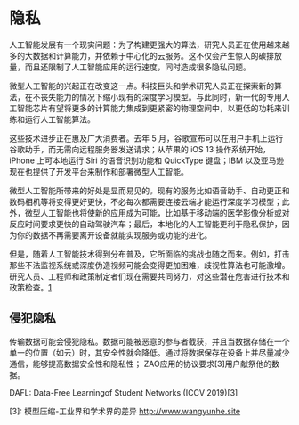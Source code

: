 # 隐私

人工智能发展有一个现实问题：为了构建更强大的算法，研究人员正在使用越来越多的大数据和计算能力，并依赖于中心化的云服务。这不仅会产生惊人的碳排放量，而且还限制了人工智能应用的运行速度，同时造成很多隐私问题。

微型人工智能的兴起正在改变这一点。科技巨头和学术研究人员正在探索新的算法，在不丧失能力的情况下缩小现有的深度学习模型。与此同时，新一代的专用人工智能芯片有望将更多的计算能力集成到更紧密的物理空间中，以更低的功耗来训练和运行人工智能算法。

这些技术进步正在惠及广大消费者。去年 5 月，谷歌宣布可以在用户手机上运行谷歌助手，而无需向远程服务器发送请求；从苹果的 iOS 13 操作系统开始，iPhone 上可本地运行 Siri 的语音识别功能和 QuickType 键盘；IBM 以及亚马逊现在也提供了开发平台来制作和部署微型人工智能。

微型人工智能所带来的好处是显而易见的。现有的服务比如语音助手、自动更正和数码相机等将变得更好更快，不必每次都需要连接云端才能运行深度学习模型；此外，微型人工智能也将使新的应用成为可能，比如基于移动端的医学影像分析或对反应时间要求更快的自动驾驶汽车；最后，本地化的人工智能更利于隐私保护，因为你的数据不再需要离开设备就能实现服务或功能的进化。

但是，随着人工智能技术得到分布普及，它所面临的挑战也随之而来。例如，打击那些不法监视系统或深度伪造视频可能会变得更加困难，歧视性算法也可能激增。研究人员、工程师和政策制定者们现在需要共同努力，对这些潜在危害进行技术和政策检查。[1]

## 侵犯隐私

传输数据可能会侵犯隐私。数据可能被恶意的参与者截获，并且当数据存储在一个单一的位置（如云）时，其安全性就会降低。通过将数据保存在设备上并尽量减少通信，能够提高数据安全性和隐私性；
ZAO应用的协议要求[3]用户献祭他的数据。

DAFL: Data-Free Learningof Student Networks (ICCV 2019)[3]



[1]: http://www.mittrchina.com/preview/news/4849
[2]: https://www.jiqizhixin.com/articles/2020-11-02-7
[3]:  模型压缩-工业界和学术界的差异 http://www.wangyunhe.site
